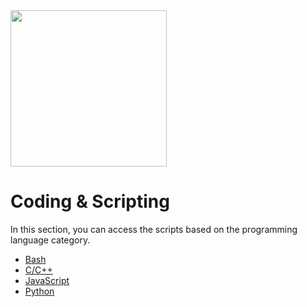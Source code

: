 
<img src="https://github.com/Mehdi0x90/Coding/assets/17106836/1c6f9e17-1f8e-43f4-81f4-782a05bca923" width="250" height="250">


# Coding & Scripting
In this section, you can access the scripts based on the programming language category.
* [Bash](https://github.com/Mehdi0x90/Scripts/tree/main/Bash)
* [C/C++](https://github.com/Mehdi0x90/Scripts/tree/main/CPP)
* [JavaScript](https://github.com/Mehdi0x90/Scripts/tree/main/JavaScript)
* [Python](https://github.com/Mehdi0x90/Scripts/tree/main/Python)
